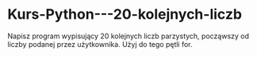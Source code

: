 # Kurs-Python---20-kolejnych-liczb
Napisz program wypisujący 20 kolejnych liczb parzystych, począwszy od liczby podanej przez użytkownika. Użyj do tego pętli for.
